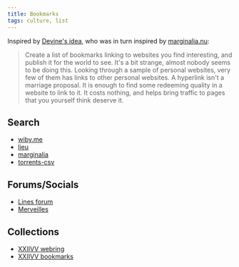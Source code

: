 ```yaml
---
title: Bookmarks
tags: culture, list
---
```


Inspired by [Devine's idea](https://wiki.xxiivv.com/site/bookmarks.html),
who was in turn inspired by [marginalia.nu](https://memex.marginalia.nu/log/19-website-discoverability-crisis.gmi):

>Create a list of bookmarks linking to websites you find interesting,
>and publish it for the world to see. It's a bit strange,
>almost nobody seems to be doing this. Looking through a sample of
>personal websites, very few of them has links to other personal websites.
>A hyperlink isn't a marriage proposal. It is enough to find some
>redeeming quality in a website to link to it. It costs nothing,
>and helps bring traffic to pages that you yourself think deserve it.

## Search

- [wiby.me](https://wiby.me)
- [lieu](https://lieu.cblgh.org/)
- [marginalia](https://www.marginalia.nu/)
- [torrents-csv](https://torrents-csv.ml/#/)

## Forums/Socials

- [Lines forum](https://llllllll.co/)
- [Merveilles](https://merveilles.town/)

## Collections

- [XXIIVV webring](https://webring.xxiivv.com)
- [XXIIVV bookmarks](https://wiki.xxiivv.com/site/bookmarks.html)

